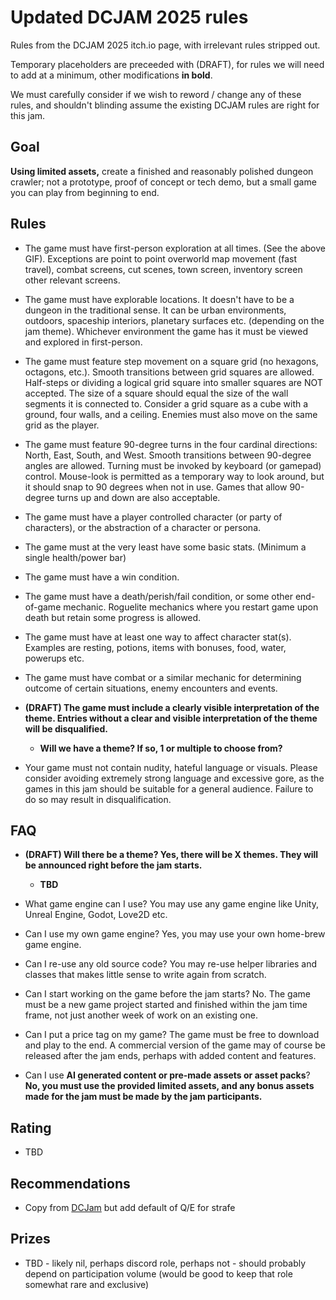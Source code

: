# Updated DCJAM 2025 rules

Rules from the DCJAM 2025 itch.io page, with irrelevant rules stripped out.

Temporary placeholders are preceeded with (DRAFT), for rules we will need to add at a minimum, other modifications **in bold**.

We must carefully consider if we wish to reword / change any of these rules, and shouldn't blinding assume the existing DCJAM rules are right for this jam.

## Goal
**Using limited assets,** create a finished and reasonably polished dungeon crawler; not a prototype, proof of concept or tech demo, but a small game you can play from beginning to end.

## Rules

- The game must have first-person exploration at all times. (See the above GIF). Exceptions are point to point overworld map movement (fast travel), combat screens, cut scenes, town screen, inventory screen other relevant screens.
- The game must have explorable locations. It doesn't have to be a dungeon in the traditional sense. It can be urban environments, outdoors, spaceship interiors, planetary surfaces etc. (depending on the jam theme). Whichever environment the game has it must be viewed and explored in first-person. 
- The game must feature step movement on a square grid (no hexagons, octagons, etc.). Smooth transitions between grid squares are allowed. Half-steps or dividing a logical grid square into smaller squares are NOT accepted. The size of a square should equal the size of the wall segments it is connected to. Consider a grid square as a cube with a ground, four walls, and a ceiling. Enemies must also move on the same grid as the player.
- The game must feature 90-degree turns in the four cardinal directions: North, East, South, and West. Smooth transitions between 90-degree angles are allowed. Turning must be invoked by keyboard (or gamepad) control. Mouse-look is permitted as a temporary way to look around, but it should snap to 90 degrees when not in use. Games that allow 90-degree turns up and down are also acceptable.
- The game must have a player controlled character (or party of characters), or the abstraction of a character or persona.
- The game must at the very least have some basic stats. (Minimum a single health/power bar)
- The game must have a win condition.
- The game must have a death/perish/fail condition, or some other end-of-game mechanic. Roguelite mechanics where you restart game upon death but retain some progress is allowed.
- The game must have at least one way to affect character stat(s). Examples are resting, potions, items with bonuses, food, water, powerups etc.
- The game must have combat or a similar mechanic for determining outcome of certain situations, enemy encounters and events.

- **(DRAFT) The game must include a clearly visible interpretation of the theme. Entries without a clear and visible interpretation of the theme will be disqualified.**
    - **Will we have a theme? If so, 1 or multiple to choose from?**

- Your game must not contain nudity, hateful language or visuals. Please consider avoiding extremely strong language and excessive gore, as the games in this jam should be suitable for a general audience. Failure to do so may result in disqualification.


## FAQ

- **(DRAFT) Will there be a theme? Yes, there will be X themes. They will be announced right before the jam starts.**
    - **TBD**

- What game engine can I use? You may use any game engine like Unity, Unreal Engine, Godot, Love2D etc.
- Can I use my own game engine? Yes, you may use your own home-brew game engine.
- Can I re-use any old source code? You may re-use helper libraries and classes that makes little sense to write again from scratch.
- Can I start working on the game before the jam starts? No. The game must be a new game project started and finished within the jam time frame, not just another week of work on an existing one.
- Can I put a price tag on my game? The game must be free to download and play to the end. A commercial version of the game may of course be released after the jam ends, perhaps with added content and features.
- Can I use **AI generated content or pre-made assets or asset packs**? **No, you must use the provided limited assets, and any bonus assets made for the jam must be made by the jam participants.**


## Rating

- TBD

## Recommendations

- Copy from [DCJam](<https://itch.io/jam/dcjam2024>) but add default of Q/E for strafe

## Prizes

- TBD - likely nil, perhaps discord role, perhaps not - should probably depend on participation volume (would be good to keep that role somewhat rare and exclusive)
